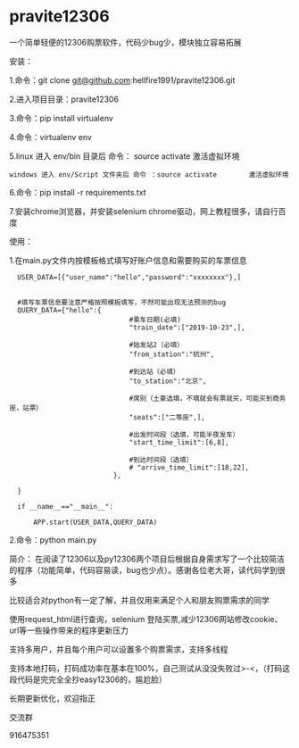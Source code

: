 # pravite12306
一个简单轻便的12306购票软件，代码少bug少，模块独立容易拓展

安装：

  1.命令：git clone git@github.com:hellfire1991/pravite12306.git
  
  2.进入项目目录：pravite12306
  
  3.命令：pip install virtualenv
  
  4.命令：virtualenv  env
    
  5.linux 进入 env/bin 目录后 命令： source activate        激活虚拟环境
  
    windows 进入 env/Script 文件夹后 命令 ：source activate        激活虚拟环境
  
  6.命令：pip install -r requirements.txt
  
  7.安装chrome浏览器，并安装selenium chrome驱动，网上教程很多，请自行百度
  
使用：

  1.在main.py文件内按模板格式填写好账户信息和需要购买的车票信息
  
      USER_DATA=[{"user_name":"hello","password":"xxxxxxxx"},]
      

      #填写车票信息要注意严格按照模板填写，不然可能出现无法预测的bug
      QUERY_DATA={"hello":{
                                  #乘车日期(必填)
                                  "train_date":["2019-10-23",],

                                  #始发站2（必填）
                                  "from_station":"杭州",

                                  #到达站（必填）
                                  "to_station":"北京",

                                  #席别（土豪选填，不填就会有票就买，可能买到商务座，站票）
                                  "seats":["二等座",],

                                  #出发时间段（选填，可能半夜发车）
                                  "start_time_limit":[6,8],

                                  #到达时间段（选填）
                                  # "arrive_time_limit":[18,22],
                              },

      }

      if __name__=="__main__":

          APP.start(USER_DATA,QUERY_DATA)
      
      
  2.命令：python main.py
  
简介：
在阅读了12306以及py12306两个项目后根据自身需求写了一个比较简洁的程序（功能简单，代码容易读，bug也少点）。感谢各位老大哥，读代码学到很多

比较适合对python有一定了解，并且仅用来满足个人和朋友购票需求的同学

使用request_html进行查询，selenium 登陆买票,减少12306网站修改cookie、url等一些操作带来的程序更新压力

支持多用户，并且每个用户可以设置多个购票需求，支持多线程

支持本地打码，打码成功率在基本在100%，自己测试从没没失败过>-<，（打码这段代码是完完全全抄easy12306的，尴尬脸）

长期更新优化，欢迎指正

交流群

916475351

  
  
